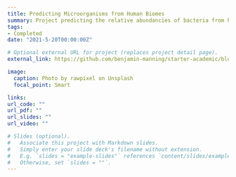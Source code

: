 ```yaml
---
title: Predicting Microorganisms from Human Biomes	
summary: Project predicting the relative abundancies of bacteria from human microbiomes in mice from Ulcerative Colitis patients
tags:
- Completed	
date: "2021-5-20T00:00:00Z"

# Optional external URL for project (replaces project detail page).
external_link: https://github.com/benjamin-manning/starter-academic/blob/master/static/files/Final_project_Notebook.ipynb

image:
  caption: Photo by rawpixel on Unsplash
  focal_point: Smart

links:
url_code: ""
url_pdf: ""
url_slides: ""
url_video: ""

# Slides (optional).
#   Associate this project with Markdown slides.
#   Simply enter your slide deck's filename without extension.
#   E.g. `slides = "example-slides"` references `content/slides/example-slides.md`.
#   Otherwise, set `slides = ""`.
---
```

